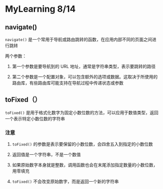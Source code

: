 # MyLearning 8/14

## navigate()

`navigate()` 是一个常用于导航或路由跳转的函数，在应用内部不同的页面之间进行跳转

两个参数：

1. 第一个参数是要导航到的 URL 地址，通常是字符串类型，表示要跳转的路径

2. 第二个参数是一个配置对象，可以包含额外的选项或数据。这取决于所使用的路由库，有些路由库可能支持在导航过程中传递状态或参数

## toFixed（）

`toFixed()` 是用于格式化数字为固定小数位数的方法，可以应用于数值类型，返回一个表示特定小数位数的字符串

### 注意

1. `toFixed()` 的参数是表示要保留的小数位数，会四舍五入到指定的小数位数

2. 返回值是一个字符串，不是一个数值

3. 如果原始数字本身就是整数，调用函数也会在末尾添加指定数量的小数位数，用零填充

4. `toFixed()` 不会改变原始数字，而是返回一个新的字符串
